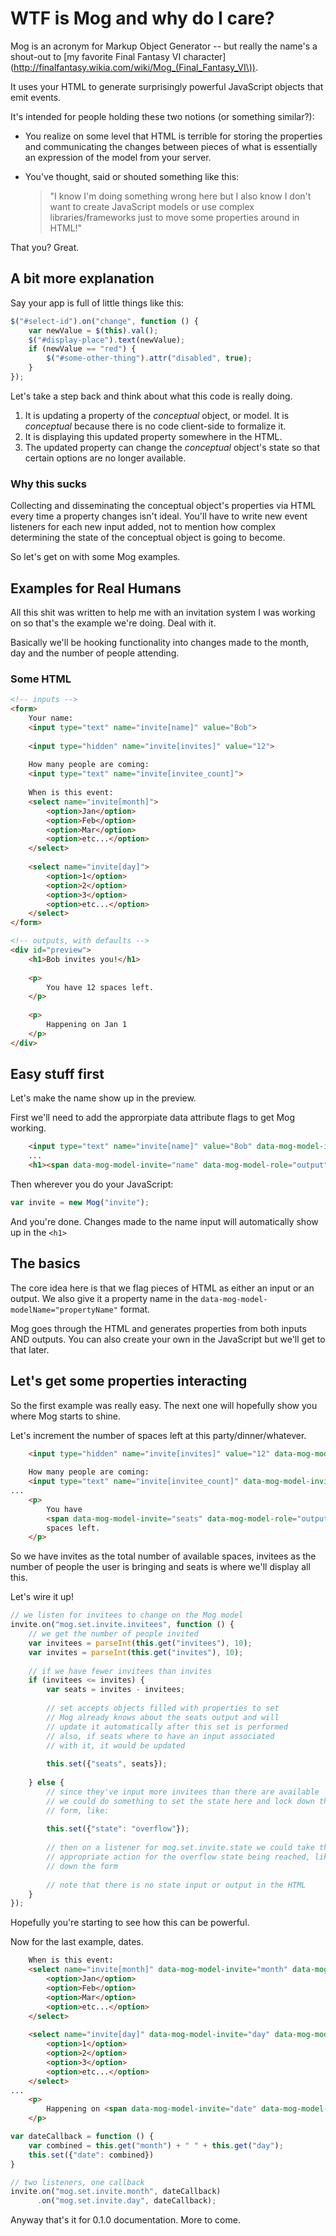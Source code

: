 # WTF is Mog and why do I care?

Mog is an acronym for Markup Object Generator -- but really the name's a shout-out to [my favorite Final Fantasy VI character](http://finalfantasy.wikia.com/wiki/Mog_(Final_Fantasy_VI\)).

It uses your HTML to generate surprisingly powerful JavaScript objects that emit events.

It's intended for people holding these two notions (or something similar?):

* You realize on some level that HTML is terrible for storing the properties and communicating the changes between pieces of what is essentially an expression of the model from your server.

* You've thought, said or shouted something like this:
  > "I know I'm doing something wrong here but I also know I don't want to create JavaScript models or use complex libraries/frameworks just to move some properties around in HTML!"

That you? Great.

## A bit more explanation

Say your app is full of little things like this:

```javascript
$("#select-id").on("change", function () {
    var newValue = $(this).val();
    $("#display-place").text(newValue);
    if (newValue == "red") {
        $("#some-other-thing").attr("disabled", true);
    }
});
```

Let's take a step back and think about what this code is really doing.

1. It is updating a property of the *conceptual* object, or model. It is *conceptual* because there is no code client-side to formalize it.
2. It is displaying this updated property somewhere in the HTML.
3. The updated property can change the *conceptual* object's state so that certain options are no longer available.

### Why this sucks

Collecting and disseminating the conceptual object's properties via HTML every time a property changes isn't ideal. You'll have to write new event listeners for each new input added, not to mention how complex determining the state of the conceptual object is going to become.

So let's get on with some Mog examples.

## Examples for Real Humans

All this shit was written to help me with an invitation system I was working on so that's the example we're doing. Deal with it.

Basically we'll be hooking functionality into changes made to the month, day and the number of people attending.

### Some HTML

```html
<!-- inputs -->
<form>
    Your name:
    <input type="text" name="invite[name]" value="Bob">
    
    <input type="hidden" name="invite[invites]" value="12">
    
    How many people are coming:
    <input type="text" name="invite[invitee_count]">
    
    When is this event:
    <select name="invite[month]">
        <option>Jan</option>
        <option>Feb</option>
        <option>Mar</option>
        <option>etc...</option>
    </select>
    
    <select name="invite[day]">
        <option>1</option>
        <option>2</option>
        <option>3</option>
        <option>etc...</option>
    </select>
</form>

<!-- outputs, with defaults -->
<div id="preview">
    <h1>Bob invites you!</h1>
    
    <p>
        You have 12 spaces left.
    </p>
    
    <p>
        Happening on Jan 1
    </p>
</div>
```

## Easy stuff first

Let's make the name show up in the preview.

First we'll need to add the approrpiate data attribute flags to get Mog working.

```html
    <input type="text" name="invite[name]" value="Bob" data-mog-model-invite="name" data-mog-model-role="input">
    ...
    <h1><span data-mog-model-invite="name" data-mog-model-role="output">Bob</span> invites you!</h1>
```

Then wherever you do your JavaScript:

```javascript
var invite = new Mog("invite");
```

And you're done. Changes made to the name input will automatically show up in the ```<h1>```

## The basics

The core idea here is that we flag pieces of HTML as either an input or an output. We also give it a property name in the ```data-mog-model-modelName="propertyName"``` format.

Mog goes through the HTML and generates properties from both inputs AND outputs. You can also create your own in the JavaScript but we'll get to that later.

## Let's get some properties interacting

So the first example was really easy. The next one will hopefully show you where Mog starts to shine.

Let's increment the number of spaces left at this party/dinner/whatever.

```html
    <input type="hidden" name="invite[invites]" value="12" data-mog-model-invite="invites" data-mog-model-role="input">
    
    How many people are coming:
    <input type="text" name="invite[invitee_count]" data-mog-model-invite="invitees" data-mog-model-role="input">
...
    <p>
        You have
        <span data-mog-model-invite="seats" data-mog-model-role="output">12</span>
        spaces left.
    </p>
```

So we have invites as the total number of available spaces, invitees as the number of people the user is bringing and seats is where we'll display all this.

Let's wire it up!

```javascript
// we listen for invitees to change on the Mog model
invite.on("mog.set.invite.invitees", function () {
    // we get the number of people invited
    var invitees = parseInt(this.get("invitees"), 10);
    var invites = parseInt(this.get("invites"), 10);
    
    // if we have fewer invitees than invites
    if (invitees <= invites) {
        var seats = invites - invitees;
        
        // set accepts objects filled with properties to set
        // Mog already knows about the seats output and will
        // update it automatically after this set is performed
        // also, if seats where to have an input associated
        // with it, it would be updated
        
        this.set({"seats", seats});
        
    } else {
        // since they've input more invitees than there are available
        // we could do something to set the state here and lock down the
        // form, like:
        
        this.set({"state": "overflow"});
        
        // then on a listener for mog.set.invite.state we could take the
        // appropriate action for the overflow state being reached, like locking
        // down the form
        
        // note that there is no state input or output in the HTML
    }
});
```
Hopefully you're starting to see how this can be powerful.

Now for the last example, dates.

```html
    When is this event:
    <select name="invite[month]" data-mog-model-invite="month" data-mog-model-role="input">
        <option>Jan</option>
        <option>Feb</option>
        <option>Mar</option>
        <option>etc...</option>
    </select>
    
    <select name="invite[day]" data-mog-model-invite="day" data-mog-model-role="input">
        <option>1</option>
        <option>2</option>
        <option>3</option>
        <option>etc...</option>
    </select>
...
    <p>
        Happening on <span data-mog-model-invite="date" data-mog-model-role="output">Jan 1</span>
    </p>
```

```javascript
var dateCallback = function () {
    var combined = this.get("month") + " " + this.get("day");
    this.set({"date": combined})
}

// two listeners, one callback
invite.on("mog.set.invite.month", dateCallback)
      .on("mog.set.invite.day", dateCallback);
```

Anyway that's it for 0.1.0 documentation. More to come.
